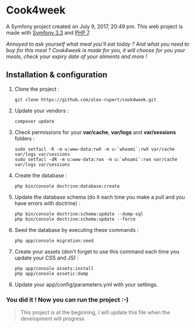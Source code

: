 Cook4week
=========

A Symfony project created on July 9, 2017, 20:49 pm.
This web project is made with [Symfony 3.3][1] and [PHP 7][2].

*Annoyed to ask yourself what meal you'll eat today ? And what you need to buy for this meal ? Cook4week is made for you, it will choose for you your meals, check your expiry date of your aliments and more !*

## Installation & configuration ##
 1. Clone the project : 

    ```
    git clone https://github.com/alex-rupert/cook4week.git   
    ```
 2. Update your vendors : 

    ```
    composer update
    ```
 3. Check permissions for your **var/cache**, **var/logs** and **var/sessions** folders :

    ```
    sudo setfacl -R -m u:www-data:rwX -m u:`whoami`:rwX var/cache var/logs var/sessions
    sudo setfacl -dR -m u:www-data:rwx -m u:`whoami`:rwx var/cache var/logs var/sessions
    ```
 4. Create the database :

    ```
    php bin/console doctrine:database:create
    ```
 5. Update the database schema (do it each time you make a pull and you have errors with doctrine) :

    ```
    php bin/console doctrine:schema:update --dump-sql
    php bin/console doctrine:schema:update --force
    ```
 6. Seed the database by executing these commands :

    ```
    php app/console migration:seed
    ```
 7. Create your assets (don't forget to use this command each time you update your CSS and JS) : 

    ```
    php app/console assets:install
    php app/console assetic:dump
    ```
 8. Update your app/config/parameters.yml with your settings.

### You did it ! Now you can run the project :-) ###

> This project is at the beginning, I will update this file when the development will progress


  [1]: https://symfony.com/doc/3.3/book/index.html
  [2]: http://php.net/    
